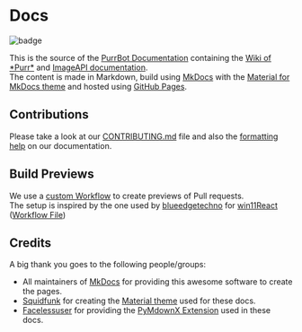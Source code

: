 [badge]: https://img.shields.io/badge/Made_with-Markdown-212121?style=for-the-badge&logo=markdown&labelColor=000

[docs]: https://docs.purrbot.site
[wiki]: https://docs.purrbot.site/bot
[api-docs]: https://docs.purrbot.site/api

[mkdocs]: https://www.mkdocs.org
[mkdocs-material]: https://squidfunk.github.io/mkdocs-material
[gh-pages]: https://pages.github.com

[contribute]: https://github.com/purrbot-site/Docs/blob/master/CONTRIBUTING.md
[formatting]: https://docs.purrbot.site/contribute/formatting-help

[workflow]: https://github.com/purrbot-site/Docs/blob/master/.github/workflows/deploy-preview.yml
[blueedgetechno]: https://github.com/blueedgetechno
[win11react]: https://github.com/blueedgetechno/win11React
[win11react-action]: https://github.com/blueedgetechno/win11React/blob/master/.github/workflows/PR-Preview.yml

[squidfunk]: https://github.com/squidfunk
[facelessuser]: https://github.com/facelessuser

[pymdownx]: https://github.com/facelessuser/pymdown-extensions/

# Docs
![badge]

This is the source of the [PurrBot Documentation][docs] containing the [Wiki of \*Purr*][wiki] and [ImageAPI documentation][api-docs].  
The content is made in Markdown, build using [MkDocs][mkdocs] with the [Material for MkDocs theme][mkdocs-material] and hosted using [GitHub Pages][gh-pages].

## Contributions
Please take a look at our [CONTRIBUTING.md][contribute] file and also the [formatting help][formatting] on our documentation.

## Build Previews
We use a [custom Workflow][workflow] to create previews of Pull requests.  
The setup is inspired by the one used by [blueedgetechno] for [win11React][win11react] ([Workflow File][win11react-action])

## Credits
A big thank you goes to the following people/groups:

- All maintainers of [MkDocs][mkdocs] for providing this awesome software to create the pages.
- [Squidfunk][squidfunk] for creating the [Material theme][mkdocs-material] used for these docs.
- [Facelessuser][facelessuser] for providing the [PyMdownX Extension][pymdownx] used in these docs.
